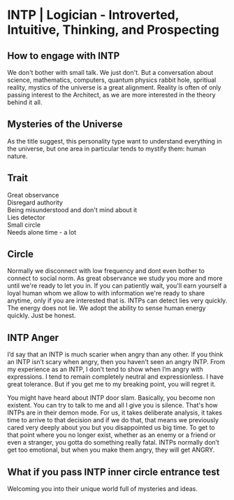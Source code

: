 # INTP | Logician -  Introverted, Intuitive, Thinking, and Prospecting

## How to engage with INTP
We don't bother with small talk. We just don't. But a conversation about science,
mathematics, computers, quantum physics rabbit hole, spritiual reality, mystics of the universe is a great alignment.
Reality is often of only passing interest to the Architect, as we are more interested in the theory behind it all.

## Mysteries of the Universe
As the title suggest, this personality type want to understand everything in the universe, but one area in particular tends to mystify them: human nature.

## Trait
Great observance </br>
Disregard authority </br>
Being misunderstood and don't mind about it </br>
Lies detector </br>
Small circle </br>
Needs alone time - a lot </br>

## Circle
Normally we disconnect with low frequency and dont even bother to connect to social norm.
As great observance we study you more and more until we're ready to let you in. 
If you can patiently wait, you'll earn yourself a loyal human whom we allow to with information we're ready to share anytime, 
only if you are interested that is.
INTPs can detect lies very quickly. The energy does not lie. We adopt the ability to sense human energy quickly. Just be honest.

## INTP Anger
I’d say that an INTP is much scarier when angry than any other. If you think an INTP isn’t scary when angry, then you haven’t seen an angry INTP.
From my experience as an INTP, I don’t tend to show when I’m angry with expressions. 
I tend to remain completely neutral and expressionless. I have great tolerance. But if you get me to my breaking point, you will regret it.

You might have heard about INTP door slam. Basically, you become non existent. You can try to talk to me and all I give you is silence. 
That's how INTPs are in their demon mode. For us, it takes deliberate analysis, it takes time to arrive to that decision and if we do that, 
that means we previously cared very deeply about you but you disappointed us big time. 
To get to that point where you no longer exist, whether as an enemy or a friend or even a stranger, you gotta do something really fatal.
INTPs normally don’t get too emotional, but when you make them angry, they will get ANGRY.

## What if you pass INTP inner circle entrance test
Welcoming you into their unique world full of mysteries and ideas.
